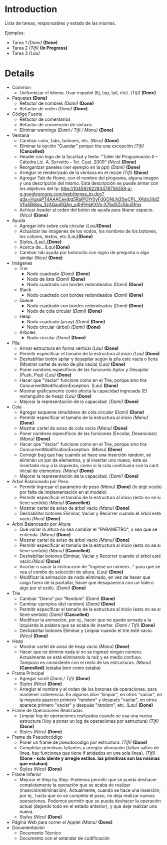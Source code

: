 # Introduction #

Lista de tareas, responsables y estado de las mismas.

Ejemplos:
  * Tarea 1 _(Dami)_ **(Done)**
  * Tarea 2 _(Tifi)_ **(In Progress)**
  * Tarea 3 _(Lau)_

# Details #
  * Common
    * Uniformizar el idioma. Usar español (Ej, top, tail, etc). _(Tifi)_ **(Done)**
  * Paquetes **(Done)**
    * Refactor de nombres _(Dami)_ **(Done)**
    * Refactor de orden _(Dami)_ **(Done)**
  * Código Fuente
    * Refactor de comentarios
    * Refactor de convención de sintaxis
    * Eliminar warnings _(Dami / Tifi / Manu)_ **(Done)**
  * Ventana
    * Cambiar color, tabs, botones, etc. _(Nico)_ **(Done)**
    * Eliminar la opción “Guardar” porque tira una excepción _(Tifi)_ **(Cancelled)**
    * Header con logo de la facultad y texto: “Taller de Programación II – Cátedra Lic. A. Servetto – 1er. Cuat. 2009” _(Nico)_ **(Done)**
    * Reorganizar paneles (ver ejemplo en la ppt) _(Dami)_ **(Done)**
    * Arreglar re renderizado de la ventana en el resize _(Tifi)_ **(Done)**
    * Agregar Tab de Home, con el nombre del programa, alguna imagen y una descripción del mismo. Esta descripción se puede armar con los objetivos del tp: http://10459262283478758358-a-g.googlegroups.com/web/temas_tp.doc?gda=HuaqPT4AAACeejbg5RaIPOYr0yFdGONLN35wCPL_XRdo3jIdZVFa5Bi8qu_3zAQauRQAq_u4hFHjsKXVs-X7bdXZc5buSfmx
    * Achicar header al orden del botón de ayuda para liberar espacio. _(Nico)_ **(Done)**
  * Ayuda
    * Agregar info sobre cola circular _(Lau)_**(Done)**
    * Actualizar las imágenes de los nodos, los nombres de los botones, los colores, textos, etc._(Lau)_**(Done)**
    * Styles_(Lau)_**(Done)**
    * Acerca de…_(Lau)_**(Done)**
    * Cambiar tab ayuda por botoncito con signo de pregunta o algo similar _(Nico)_ **(Done)**
  * Imágenes
    * Trie
      * Nodo cuadrado _(Dami)_ **(Done)**
      * Nodo de lista _(Dami)_ **(Done)**
      * Nodo cuadrado con bordes redondeados _(Dami)_ **(Done)**
    * Stack
      * Nodo cuadrado con bordes redondeados _(Dami)_ **(Done)**
    * Queue
      * Nodo cuadrado con bordes redondeados _(Dami)_ **(Done)**
      * Nodo de cola circular _(Dami)_ **(Done)**
    * Heap
      * Nodo cuadrado (array) _(Dami)_ **(Done)**
      * Nodo circular (árbol) _(Dami)_ **(Done)**
    * Árboles
      * Nodo circular _(Dami)_ **(Done)**
  * Pila
    * Armar estructura en forma vertical _(Lau)_ **(Done)**
    * Permitir especificar el tamaño de la estructura al inicio _(Lau)_ **(Done)**
    * Deshabilitar botón apilar y desapilar según la pila esté vacía o llena (Mostrar cartel de aviso de pila vacía) _(Lau)_ **(Done)**
    * Poner nombres específicos de las funciones Apilar y Desapilar (Push, Pop) _(Lau)_ **(Done)**
    * Hacer que "Vaciar" funcione como en el Trie, porque sino tira ConcurrentModificationException. _(Lau)_ **(Done)**
    * Mostrar gráficamente como afecta la capacidad ingresada (El rectangulito de heap) _(Lau)_ **(Done)**
    * Mejorar la representación de la capacidad. _(Dami)_ **(Done)**
  * Cola
    * Agregar esquema simultáneo de cola circular _(Dami)_ **(Done)**
    * Permitir especificar el tamaño de la estructura al inicio _(Manu)_ **(Done)**
    * Mostrar cartel de aviso de cola vacía _(Manu)_ **(Done)**
    * Poner nombres específicos de las funciones (Encolar, Desencolar) _(Manu)_ **(Done)**
    * Hacer que "Vaciar" funcione como en el Trie, porque sino tira ConcurrentModificationException.  _(Manu)_ **(Done)**
    * Corregir bug que hay cuando se hace una inserción random, se eliminan un par de elementos, y al insertar uno nuevo, éste es insertado muy a la izquierda, como si la cola continuara con la cant. inicial de elementos. _(Manu)_ **(Done)**
    * Mejorar la representación de la capacidad. _(Dami)_ **(Done)**
  * Árbol Balanceado por Peso
    * Permitir ingresar el parámetro de peso _(Manu)_ **(Done)** (lo dejé oculto por falta de implementación en el modelo)
    * Permitir especificar el tamaño de la estructura al inicio (esto no se si tiene sentido) _(Manu)_ **(Cancelled)**
    * Mostrar cartel de aviso de árbol vacío _(Manu)_ **(Done)**
    * Deshabilitar botones Eliminar, Vaciar y Recorrer cuando el árbol esté vacío._(Nico)_ **(Done)**
  * Árbol Balanceado por Altura
    * Que variar la altura no sea cambiar el "PARAMETRO", o sea que se entienda. _(Manu)_ **(Done)**
    * Mostrar cartel de aviso de árbol vacío _(Manu)_ **(Done)**
    * Permitir especificar el tamaño de la estructura al inicio (esto no se si tiene sentido) _(Manu)_ **(Cancelled)**
    * Deshabilitar botones Eliminar, Vaciar y Recorrer cuando el árbol esté vacío._(Nico)_ **(Done)**
    * Acortar o sacar la instrucción de "Ingrese un número..." para que se vea el combo de selección de altura. _(Lau)_ **(Done)**
    * Modificar la animación de nodo eliminado, en vez de hacer que caiga fuera de la pantallar, hacer que desaparezca con un fade o algo por el estilo. _(Dami)_ **(Done)**
  * Trie
    * Cambiar “Demo” por “Random” _(Dami)_ **(Done)**
    * Cambiar ejemplos (del random) _(Dami)_ **(Done)**
    * Permitir especificar el tamaño de la estructura al inicio (esto no se si tiene sentido) _(Dami)_ **(Cancelled)**
    * Modificar la animación, por ej., hacer que no quede armada a la izquierda la palabra que se acaba de insertar. _(Dami / Tifi)_ **(Done)**
    * Deshabilitar botones Eliminar y Limpiar cuando el trie esté vacío. _(Nico)_ **(Done)**
  * Heap
    * Mostrar cartel de aviso de heap vacío _(Manu)_ **(Done)**
    * Hacer que no elimine nada si no se ingresó ningún número. Actualmente se está eliminando la raíz y es medio confuso. Tampoco es consistente con el resto de las estructuras. _(Manu)_ **(Cancelled)** (estaba bien como estaba)
  * Frame Principal
    * Agregar scroll _(Dami / Tifi)_ **(Done)**
    * Styles  _(Nico)_ **(Done)**
    * Arreglar el nombre y el orden de los botones de operaciones, para mantener coherencia. En algunos dice "limpiar", en otros "vaciar", en la mayoría aparece primero "random" y después "vaciar", en otros aparece primero "vaciar" y después "random", etc. _(Lau)_ **(Done)**
  * Frame de Operaciones Realizadas
    * Limpiar log de operaciones realizadas cuando se usa una nueva estructura (Voy a poner un log de operaciones por estructura) _(Tifi)_ **(Done)**
    * Styles  _(Nico)_ **(Done)**
  * Frame de Pseudocódigo
    * Poner un frame de pseudocodigo por estructura. _(Tifi)_ **(Done)**
    * Completar primitivas faltantes y arreglar alineación (faltan saltos de línea, hay funciones que tiene if anidados en una sola línea). _(Tifi)_ **(Done - solo idente y arregle estilos. las primitivas son las mismas que estaban)**
    * Styles  _(Nico)_ **(Done)**
  * Frame Inferior
    * Mejorar el Step by Step. Podemos permitir que se pueda deshacer completamente la operación que se acaba de realizar (inserción/eliminación). Actualmente, cuando se hace una inserción, por ej., hasta que no se completa el paso, no deja realizar nuevas operaciones. Podemos permitir que se pueda deshacer la operación actual (dejando todo en el estado anterior), y que deje realizar una nueva.
    * Styles _(Nico)_ **(Done)**
  * Página Web para correr el Applet _(Manu)_ **(Done)**
  * Documentación
    * Documento Técnico
    * Documento con el estándar de codificación
